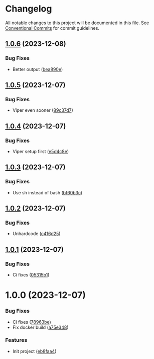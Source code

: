 # Changelog

All notable changes to this project will be documented in this file. See
[Conventional Commits](https://conventionalcommits.org) for commit guidelines.

## [1.0.6](https://github.com/stenic/go-git-backup/compare/v1.0.5...v1.0.6) (2023-12-08)


### Bug Fixes

* Better output ([bea890e](https://github.com/stenic/go-git-backup/commit/bea890ee515c18d70604353f7b31eec09b451aa0))

## [1.0.5](https://github.com/stenic/go-git-backup/compare/v1.0.4...v1.0.5) (2023-12-07)


### Bug Fixes

* Viper even sooner ([89c37d7](https://github.com/stenic/go-git-backup/commit/89c37d779a1dc2ddefe6af714ebe3a4e938d3e41))

## [1.0.4](https://github.com/stenic/go-git-backup/compare/v1.0.3...v1.0.4) (2023-12-07)


### Bug Fixes

* Viper setup first ([e5d4c8e](https://github.com/stenic/go-git-backup/commit/e5d4c8ed5c808e631ea7d7ff9c3f7dbed1a4b793))

## [1.0.3](https://github.com/stenic/go-git-backup/compare/v1.0.2...v1.0.3) (2023-12-07)


### Bug Fixes

* Use sh instead of bash ([bf60b3c](https://github.com/stenic/go-git-backup/commit/bf60b3cebe829024ec6936ea255a139abaefdba5))

## [1.0.2](https://github.com/stenic/go-git-backup/compare/v1.0.1...v1.0.2) (2023-12-07)


### Bug Fixes

* Unhardcode ([c416d25](https://github.com/stenic/go-git-backup/commit/c416d2551e80989bbb106325c174871c8a22393d))

## [1.0.1](https://github.com/stenic/go-git-backup/compare/v1.0.0...v1.0.1) (2023-12-07)


### Bug Fixes

* Ci fixes ([05315b1](https://github.com/stenic/go-git-backup/commit/05315b13b4ca6f3b93da0156d2ee50d017624946))

# 1.0.0 (2023-12-07)


### Bug Fixes

* Ci fixes ([78963be](https://github.com/stenic/go-git-backup/commit/78963bec71f77b9d9edaabee679cfecdcd02fab7))
* Fix docker build ([a75e348](https://github.com/stenic/go-git-backup/commit/a75e348c7995270881d00ca5cca85362c1f8b82c))


### Features

* Init project ([eb8faa4](https://github.com/stenic/go-git-backup/commit/eb8faa42b4e39900e224c5671067b0c63d6ec256))
